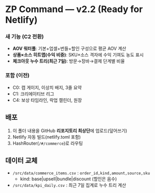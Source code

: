 
# ZP Command — v2.2 (Ready for Netlify)
### 새 기능 (C2 전환)
- **AOV 워터폴**: 기본+업셀+번들+할인 구성으로 평균 AOV 계산
- **상품×소스 히트맵(수익 비중)**: SKU×소스 격자에 수익 기여도 농도 표시
- **체크아웃 누수 트리(최근 7일)**: 방문→장바→결제 단계별 비율

### 포함 (이전)
- C0: 캡 게이지, 이상치 배지, 3줄 요약
- C1: 크리에이티브 리그
- C4: 보상 타임라인, 락업 캘린더, 원장

## 배포
1) 이 폴더 내용을 GitHub **리포지토리 최상단**에 업로드(덮어쓰기)
2) Netlify 자동 빌드(netlify.toml 포함)
3) HashRouter(`/#/commerce`)로 라우팅

## 데이터 교체
- `/src/data/commerce_items.csv` : `order_id,kind,amount,source,sku`
  - kind: base|upsell|bundle|discount (할인은 음수)
- `/src/data/kpi_daily.csv` : 최근 7일 집계로 누수 트리 계산
